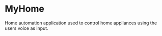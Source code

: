 # MyHome
Home automation application used to control home appliances using the users voice as input.
